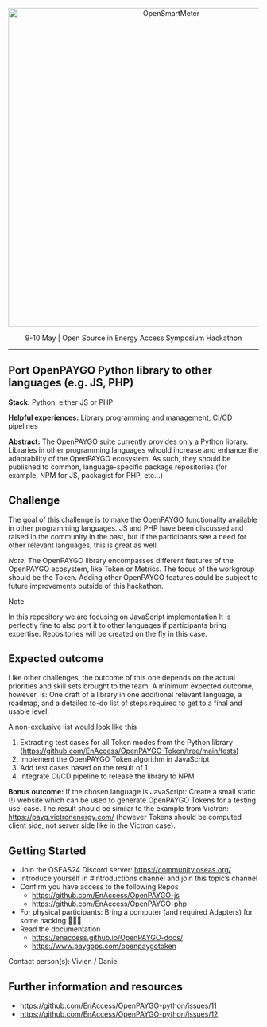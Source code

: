 <p align="center">
  <a href="https://github.com/EnAccess/OpenSmartMeter">
    <img
      src="https://drive.google.com/uc?id=1gtL_p7l3HbOcCzc09A7KW5d7B5qn-BDs"
      alt="OpenSmartMeter"
      width="640"
    >
  </a>
</p>
<p align="center">
    9-10 May | Open Source in Energy Access Symposium Hackathon
</p>

---

## Port OpenPAYGO Python library to other languages (e.g. JS, PHP)

**Stack:** Python, either JS or PHP

**Helpful experiences:** Library programming and management, CI/CD pipelines

**Abstract:** The OpenPAYGO suite currently provides only a Python library.
Libraries in other programming languages whould increase and enhance the adaptability of the OpenPAYGO ecosystem. As such, they should be published to common, language-specific package repositories (for example, NPM for JS, packagist for PHP, etc…)

## Challenge

The goal of this challenge is to make the OpenPAYGO functionality available in other programming languages. JS and PHP have been discussed and raised in the community in the past, but if the participants see a need for other relevant languages, this is great as well.

_Note:_ The OpenPAYGO library encompasses different features of the OpenPAYGO ecosystem, like Token or Metrics. The focus of the workgroup should be the Token. Adding other OpenPAYGO features could be subject to future improvements outside of this hackathon.

> [!NOTE]
> In this repository we are focusing on JavaScript implementation
> It is perfectly fine to also port it to other languages if participants bring expertise.
> Repositories will be created on the fly in this case.

## Expected outcome

Like other challenges, the outcome of this one depends on the actual priorities and skill sets brought to the team.
A minimum expected outcome, however, is: One draft of a library in one additional relevant language, a roadmap, and a detailed to-do list of steps required to get to a final and usable level.

A non-exclusive list would look like this

1. Extracting test cases for all Token modes from the Python library (https://github.com/EnAccess/OpenPAYGO-Token/tree/main/tests)
2. Implement the OpenPAYGO Token algorithm in JavaScript
3. Add test cases based on the result of 1.
4. Integrate CI/CD pipeline to release the library to NPM

**Bonus outcome:** If the chosen language is JavaScript: Create a small static (!) website which can be used to generate OpenPAYGO Tokens for a testing use-case. The result should be similar to the example from Victron: https://payg.victronenergy.com/ (however Tokens should be computed client side, not server side like in the Victron case).

## Getting Started

- Join the OSEAS24 Discord server: https://community.oseas.org/
- Introduce yourself in #introductions channel and join this topic’s channel
- Confirm you have access to the following Repos
  - https://github.com/EnAccess/OpenPAYGO-js
  - https://github.com/EnAccess/OpenPAYGO-php
- For physical participants: Bring a computer (and required Adapters) for some hacking 🤖🧑‍💻
- Read the documentation
  - https://enaccess.github.io/OpenPAYGO-docs/
  - https://www.paygops.com/openpaygotoken

Contact person(s): Vivien / Daniel

## Further information and resources

- https://github.com/EnAccess/OpenPAYGO-python/issues/11
- https://github.com/EnAccess/OpenPAYGO-python/issues/12
